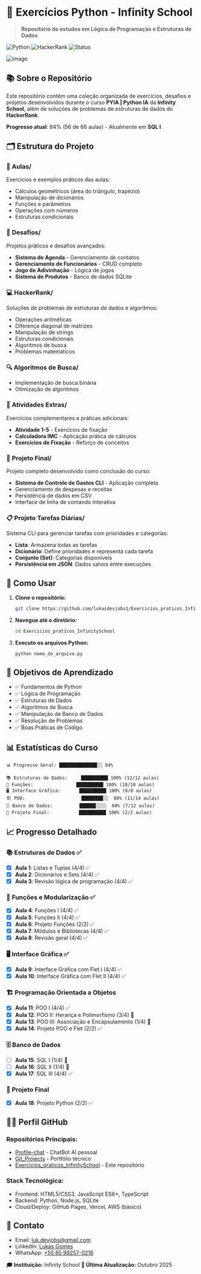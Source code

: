 # 🐍 Exercícios Python - Infinity School

> **Repositório de estudos em Lógica de Programação e Estruturas de Dados**

![Python](https://img.shields.io/badge/Python-3776AB?style=for-the-badge&logo=python&logoColor=white)
![HackerRank](https://img.shields.io/badge/-Hackerrank-2EC866?style=for-the-badge&logo=HackerRank&logoColor=white)
![Status](https://img.shields.io/badge/Status-Em%20Desenvolvimento-yellow?style=for-the-badge)

![image](https://github.com/user-attachments/assets/1a28d738-36b4-43e8-8ac4-7533edc2bf3b)

## 📚 Sobre o Repositório

Este repositório contém uma coleção organizada de exercícios, desafios e projetos desenvolvidos durante o curso **PYIA | Python IA** da **Infinity School**, além de soluções de problemas de estruturas de dados do **HackerRank**.

**Progresso atual**: 84% (56 de 66 aulas) - Atualmente em **SQL I**

## 🗂️ Estrutura do Projeto

### 📖 **Aulas/**

Exercícios e exemplos práticos das aulas:

- Cálculos geométricos (área do triângulo, trapézio)
- Manipulação de dicionários
- Funções e parâmetros
- Operações com números
- Estruturas condicionais

### 🎯 **Desafios/**

Projetos práticos e desafios avançados:

- **Sistema de Agenda** - Gerenciamento de contatos
- **Gerenciamento de Funcionários** - CRUD completo
- **Jogo de Adivinhação** - Lógica de jogos
- **Sistema de Produtos** - Banco de dados SQLite

### 💻 **HackerRank/**

Soluções de problemas de estruturas de dados e algoritmos:

- Operações aritméticas
- Diferença diagonal de matrizes
- Manipulação de strings
- Estruturas condicionais
- Algoritmos de busca
- Problemas matemáticos

### 🔍 **Algoritmos de Busca/**

- Implementação de busca binária
- Otimização de algoritmos

### 📝 **Atividades Extras/**

Exercícios complementares e práticas adicionais:

- **Atividade 1-5** - Exercícios de fixação
- **Calculadora IMC** - Aplicação prática de cálculos
- **Exercícios de Fixação** - Reforço de conceitos

### 🎯 **Projeto Final/**

Projeto completo desenvolvido como conclusão do curso:

- **Sistema de Controle de Gastos CLI** - Aplicação completa
- Gerenciamento de despesas e receitas
- Persistência de dados em CSV
- Interface de linha de comando interativa

### 📋 **Projeto Tarefas Diárias/**

Sistema CLI para gerenciar tarefas com prioridades e categorias:

- **Lista**: Armazena todas as tarefas
- **Dicionário**: Define prioridades e representa cada tarefa
- **Conjunto (Set)**: Categorias disponíveis
- **Persistência em JSON**: Dados salvos entre execuções

## 🚀 Como Usar

1. **Clone o repositório:**

   ```bash
   git clone https://github.com/lukasdevjobs1/Exercicios_praticos_InfinitySchool.git
   ```

2. **Navegue até o diretório:**

   ```bash
   cd Exercicios_praticos_InfinitySchool
   ```

3. **Execute os arquivos Python:**
   ```bash
   python nome_do_arquivo.py
   ```

## 🎯 Objetivos de Aprendizado

- ✅ Fundamentos de Python
- ✅ Lógica de Programação
- ✅ Estruturas de Dados
- ✅ Algoritmos de Busca
- ✅ Manipulação de Banco de Dados
- ✅ Resolução de Problemas
- ✅ Boas Práticas de Código

## 📊 Estatísticas do Curso

```
📊 Progresso Geral: ██████████████░░ 84%

📚 Estruturas de Dados:     ██████████ 100% (12/12 aulas)
🔧 Funções:                ██████████ 100% (10/10 aulas)
🖥️ Interface Gráfica:       ██████████ 100% (8/8 aulas)
🏗️ POO:                     ████████░░  80% (11/14 aulas)
🗄️ Banco de Dados:          ██████░░░░  60% (7/12 aulas)
🎯 Projeto Final:           ██████████ 100% (2/2 aulas)
```

## 📈 Progresso Detalhado

### 📚 **Estruturas de Dados** ✅

- [x] **Aula 1**: Listas e Tuplas (4/4) ✅
- [x] **Aula 2**: Dicionários e Sets (4/4) ✅
- [x] **Aula 3**: Revisão lógica de programação (4/4) ✅

### 🔧 **Funções e Modularização** ✅

- [x] **Aula 4**: Funções I (4/4) ✅
- [x] **Aula 5**: Funções II (4/4) ✅
- [x] **Aula 6**: Projeto Funções (2/2) ✅
- [x] **Aula 7**: Módulos e Bibliotecas (4/4) ✅
- [x] **Aula 8**: Revisão geral (4/4) ✅

### 🖥️ **Interface Gráfica** ✅

- [x] **Aula 9**: Interface Gráfica com Flet I (4/4) ✅
- [x] **Aula 10**: Interface Gráfica com Flet II (4/4) ✅

### 🏗️ **Programação Orientada a Objetos**

- [x] **Aula 11**: POO I (4/4) ✅
- [x] **Aula 12**: POO II: Herança e Polimorfismo (3/4) 🔄
- [x] **Aula 13**: POO III: Associação e Encapsulamento (1/4) 🔄
- [x] **Aula 14**: Projeto POO e Flet (2/2) ✅

### 🗄️ **Banco de Dados**

- [ ] **Aula 15**: SQL I (1/4) 🔄
- [ ] **Aula 16**: SQL II (1/4) 🔄
- [x] **Aula 17**: SQL III (4/4) ✅

### 🎯 **Projeto Final**

- [x] **Aula 18**: Projeto Python (2/2) ✅

## 👨‍💻 Perfil GitHub

### Repositórios Principais:

- [Profile-chat](https://github.com/lukasdevjobs1/profile-chat) - ChatBot AI pessoal
- [Git_Projects](https://github.com/lukasdevjobs1/Git_Projects) - Portfólio técnico
- [Exercicios_praticos_InfinitySchool](https://github.com/lukasdevjobs1/Exercicios_praticos_InfinitySchool) - Este repositório

### Stack Tecnológica:

- Frontend: HTML5/CSS3, JavaScript ES6+, TypeScript
- Backend: Python, Node.js, SQLite
- Cloud/Deploy: GitHub Pages, Vercel, AWS (básico)

## 📧 Contato

- Email: luk.devjobs@gmail.com
- LinkedIn: [Lukas Gomes](https://www.linkedin.com/in/lukas-gomes-4470a2269/)
- WhatsApp: [+55 85 99257-0216](https://wa.me/5585992570216)

**🎓 Instituição:** Infinity School
**📅 Última Atualização:** Outubro 2025

